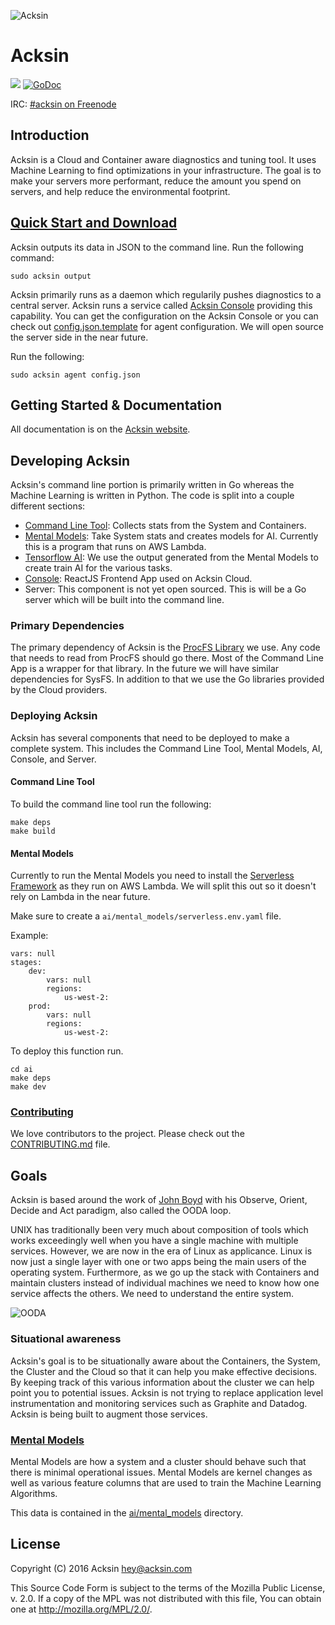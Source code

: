 ![Acksin](https://www.acksin.com/imgs/logos/spider-788ea680.png)

# Acksin

<a href="https://travis-ci.org/acksin/acksin"><img src="https://travis-ci.org/acksin/acksin.svg?branch=master" /></a>
<a href="https://godoc.org/github.com/acksin/acksin"><img src="https://godoc.org/github.com/acksin/acksin?status.svg" alt="GoDoc"></a>

IRC: [#acksin on Freenode](https://www.acksin.com/irc)

## Introduction

Acksin is a Cloud and Container aware diagnostics and tuning
tool. It uses Machine Learning to find optimizations in your
infrastructure. The goal is to make your servers more performant,
reduce the amount you spend on servers, and help reduce the
environmental footprint.

## [Quick Start and Download](https://www.acksin.com/)

Acksin outputs its data in JSON to the command line. Run the
following command:

    sudo acksin output

Acksin primarily runs as a daemon which regularily pushes diagnostics
to a central server. Acksin runs a service called
[Acksin Console](https://www.acksin.com/console/login?redirectTo=https://www.acksin.com/console/)
providing this capability. You can get the configuration on the Acksin
Console or you can check out
[config.json.template](config.json.template) for agent
configuration. We will open source the server side in the near future.

Run the following:

    sudo acksin agent config.json

## Getting Started & Documentation

All documentation is on the [Acksin website](https://www.acksin.com/).

## Developing Acksin

Acksin's command line portion is primarily written in Go whereas the
Machine Learning is written in Python. The code is split into a
couple different sections:

 - [Command Line Tool](stats): Collects stats from the System and
   Containers.
 - [Mental Models](ai/mental_models): Take System stats and creates
   models for AI. Currently this is a program that runs on AWS Lambda.
 - [Tensorflow AI](ai/tensorflow): We use the output generated from
   the Mental Models to create train AI for the various tasks.
 - [Console](console/js): ReactJS Frontend App used on Acksin Cloud.
 - Server: This component is not yet open sourced. This is will be a
   Go server which will be built into the command line.

### Primary Dependencies

The primary dependency of Acksin is the
[ProcFS Library](https://github.com/acksin/procfs) we use.  Any code
that needs to read from ProcFS should go there. Most of the Command
Line App is a wrapper for that library. In the future we will have
similar dependencies for SysFS. In addition to that we use the Go
libraries provided by the Cloud providers.

### Deploying Acksin

Acksin has several components that need to be deployed to make a
complete system. This includes the Command Line Tool, Mental Models,
AI, Console, and Server.

#### Command Line Tool

To build the command line tool run the following:

```
make deps
make build
```

#### Mental Models

Currently to run the Mental Models you need to install the
[Serverless Framework](https://www.serverless.com) as they run on AWS
Lambda. We will split this out so it doesn't rely on Lambda in the
near future.

Make sure to create a `ai/mental_models/serverless.env.yaml` file.

Example:
```
vars: null
stages:
    dev:
        vars: null
        regions:
            us-west-2:
    prod:
        vars: null
        regions:
            us-west-2:
```

To deploy this function run.

```
cd ai
make deps
make dev
```


### [Contributing](CONTRIBUTING.md)

We love contributors to the project. Please check out the
[CONTRIBUTING.md](CONTRIBUTING.md) file.

## Goals

Acksin is based around the work of
[John Boyd](https://en.wikipedia.org/wiki/John_Boyd_(military_strategist))
with his Observe, Orient, Decide and Act paradigm, also called
the OODA loop.

UNIX has traditionally been very much about composition of tools which
works exceedingly well when you have a single machine with multiple
services. However, we are now in the era of Linux as applicance. Linux
is now just a single layer with one or two apps being the main users
of the operating system. Furthermore, as we go up the stack with
Containers and maintain clusters instead of individual machines we
need to know how one service affects the others. We need to understand
the entire system.

![OODA](https://assets.acksin.com/images/autotune_ooda.png)

### Situational awareness

Acksin's goal is to be situationally aware about the Containers, the
System, the Cluster and the Cloud so that it can help you make
effective decisions. By keeping track of this various information
about the cluster we can help point you to potential issues. Acksin
is not trying to replace application level instrumentation and
monitoring services such as Graphite and Datadog. Acksin is being
built to augment those services.

### [Mental Models](https://github.com/acksin/acksin/wiki/Mental-Models)

Mental Models are how a system and a cluster should behave such that
there is minimal operational issues. Mental Models are kernel changes
as well as various feature columns that are used to train the Machine
Learning Algorithms.

This data is contained in the [ai/mental_models](ai/mental_models) directory.

## License

Copyright (C) 2016 Acksin <hey@acksin.com>

This Source Code Form is subject to the terms of the Mozilla Public
License, v. 2.0. If a copy of the MPL was not distributed with this
file, You can obtain one at <http://mozilla.org/MPL/2.0/>.
